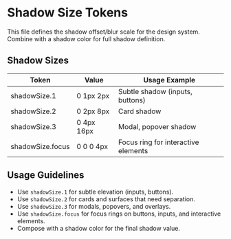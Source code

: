 # Shadow Size Tokens

This file defines the shadow offset/blur scale for the design system. Combine with a shadow color for full shadow definition.

## Shadow Sizes
| Token         | Value           | Usage Example                      |
|--------------|-----------------|-------------------------------------|
| shadowSize.1 | 0 1px 2px       | Subtle shadow (inputs, buttons)     |
| shadowSize.2 | 0 2px 8px       | Card shadow                        |
| shadowSize.3 | 0 4px 16px      | Modal, popover shadow               |
| shadowSize.focus | 0 0 0 4px   | Focus ring for interactive elements |

## Usage Guidelines
- Use `shadowSize.1` for subtle elevation (inputs, buttons).
- Use `shadowSize.2` for cards and surfaces that need separation.
- Use `shadowSize.3` for modals, popovers, and overlays.
- Use `shadowSize.focus` for focus rings on buttons, inputs, and interactive elements.
- Compose with a shadow color for the final shadow value.
